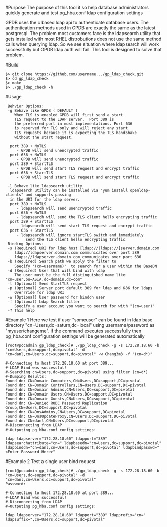 #Purpose
The purpose of this tool it so help database administrators quickly generate and test pg_hba.conf ldap configuration settings

GPDB uses the c based ldap api to authenticate database users. The authentication methods used in GPDB are exactly the same as the latest postgresql. The problem most customers face is the ldapsearch utility that gets installed with most RHEL distrobutions does not use the same method calls when querying ldap. So we see situation where ldapsearch will work successfully but GPDB ldap auth will fail. This tool is designed to solve that problem.

#Build
```
$> git clone https://github.com/username.../gp_ldap_check.git
$> cd gp_ldap_check
$> make
$> ./gp_ldap_check -h
```

#Usage
```
 Behvior Options: 
 -g	Behave like GPDB ( DEFAULT )
 	When TLS is enabled GPDB will first send a start
 	TLS request to the LDAP server.  Port 389 is
 	the preferred port in most implementations. Port 636
 	is reserved for TLS only and will reject any start
 	TLS requests because it is expecting the TLS handshake
 	without the start request.

  port 389 + NoTLS
     - GPDB will send unencrypted traffic
  port 636 + NoTLS
     - GPDB will send unencrypted traffic
  port 389 + StartTLS
     - GPDB will send start TLS request and encrypt traffic
  port 636 + StartTLS
     - GPDB will send start TLS request and encrypt traffic

 -l	Behave like ldapsearch utility
  ldapsearch utility can be installed via "yum install openldap-clients" and supports passing
  in the URI for the ldap server. 
  port 389 + NoTLS
     - ldapsearch will send unencrypted traffic
  port 636 + NoTLS
     - ldapsearch will send the TLS client hello encrypting traffic
  port 389 + StartTLS
     - ldapsearch will send start TLS request and encrypt traffic
  port 636 + StartTLS
     - ldapsearch will ignore startTLS switch and immediately
 	     send the TLS client hello encrypting traffic
 Binding Options:
 -s	(Required) URI for ldap host [ldap://|ldaps://]server.domain.com
 	ldap://ldapserver.domain.com communicates over port 389
 	ldaps://ldapserver.domain.com communicates over port 636
 -b	(Required) Search path we apply the filter to
 	Specify '(cn=username)'  to search for a user within the BaseDN
 -d	(Required) User that will bind with ldap
 	The user must be the full distinguished name like "cn=user,ou=ASIA,dc=domain,dc=com"
 -t	(Optional) Send StartTLS request
 -p	(Optional) Server port default 389 for ldap and 636 for ldaps
 	Overrride for ldap URI
 -w	(Optional) User password for binddn user
 -f	(Optional) Ldap Search filter
 	Specify a user account you want to search for with "(cn=user)"
 -?	This help
```

#Example 1
Here we test if user "someuser" can be found in ldap base directory "cn=Users,dc=saturn,dc=local" using username/password as "myuser/changeme".  if the command executes successfully then pg_hba.conf configuration settings will be generated automatically

```
[root@pccadmin gp_ldap_check]# ./gp_ldap_check -g -s 172.28.18.60 -b "cn=Users,dc=support,dc=pivotal" -d "cn=danl,cn=Users,dc=support,dc=pivotal" -w Chang3m3 -f "(cn=d*)"

#-Connecting to host 172.28.18.60 at port 389...
#-LDAP Bind was successful!
#-Searching cn=Users,dc=support,dc=pivotal using filter (cn=d*)
#-Dumping Results:
Found dn: CN=Domain Computers,CN=Users,DC=support,DC=pivotal
Found dn: CN=Domain Controllers,CN=Users,DC=support,DC=pivotal
Found dn: CN=Domain Admins,CN=Users,DC=support,DC=pivotal
Found dn: CN=Domain Users,CN=Users,DC=support,DC=pivotal
Found dn: CN=Domain Guests,CN=Users,DC=support,DC=pivotal
Found dn: CN=Denied RODC Password Replication Group,CN=Users,DC=support,DC=pivotal
Found dn: CN=DnsAdmins,CN=Users,DC=support,DC=pivotal
Found dn: CN=DnsUpdateProxy,CN=Users,DC=support,DC=pivotal
Found dn: CN=danl,CN=Users,DC=support,DC=pivotal
#-Disconnecting from LDAP
#~Outputing pg_hba.conf config settings:

ldap ldapserver="172.28.18.60" ldapport="389" ldapsearchattribute="cn=" ldapbasedn="cn=Users,dc=support,dc=pivotal" ldapbinddn="cn=danl,cn=Users,dc=support,dc=pivotal" ldapbindpasswd="<Enter Password Here>"
```

#Example 2
Test a single user bind request

```
[root@pccadmin gp_ldap_check]# ./gp_ldap_check -g -s 172.28.18.60 -b "cn=Users,dc=support,dc=pivotal" -d "cn=danl,cn=Users,dc=support,dc=pivotal"
Password:

#-Connecting to host 172.28.18.60 at port 389...
#-LDAP Bind was successful!
#-Disconnecting from LDAP
#~Outputing pg_hba.conf config settings:

ldap ldapserver="172.28.18.60" ldapport="389" ldapprefix="cn=" ldapsuffix=",cn=Users,dc=support,dc=pivotal"
```
